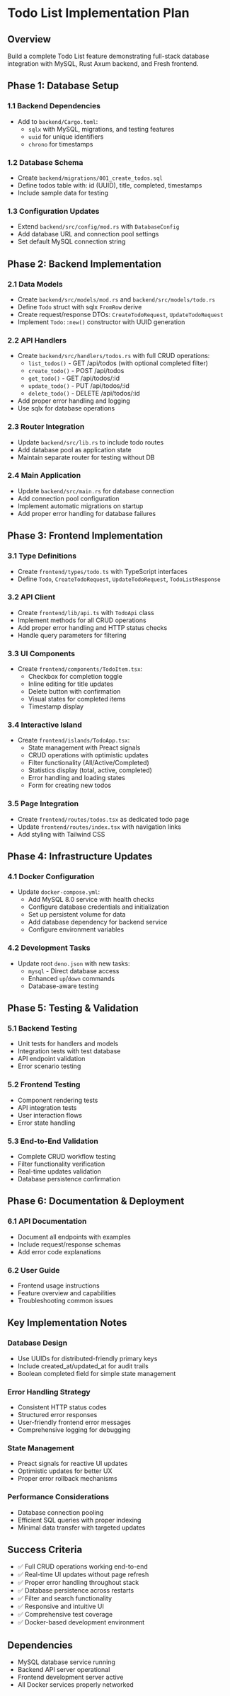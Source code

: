 # Todo List Implementation Plan

## Overview
Build a complete Todo List feature demonstrating full-stack database integration with MySQL, Rust Axum backend, and Fresh frontend.

## Phase 1: Database Setup

### 1.1 Backend Dependencies
- Add to `backend/Cargo.toml`:
  - `sqlx` with MySQL, migrations, and testing features
  - `uuid` for unique identifiers
  - `chrono` for timestamps

### 1.2 Database Schema
- Create `backend/migrations/001_create_todos.sql`
- Define todos table with: id (UUID), title, completed, timestamps
- Include sample data for testing

### 1.3 Configuration Updates
- Extend `backend/src/config/mod.rs` with `DatabaseConfig`
- Add database URL and connection pool settings
- Set default MySQL connection string

## Phase 2: Backend Implementation

### 2.1 Data Models
- Create `backend/src/models/mod.rs` and `backend/src/models/todo.rs`
- Define `Todo` struct with sqlx `FromRow` derive
- Create request/response DTOs: `CreateTodoRequest`, `UpdateTodoRequest`
- Implement `Todo::new()` constructor with UUID generation

### 2.2 API Handlers
- Create `backend/src/handlers/todos.rs` with full CRUD operations:
  - `list_todos()` - GET /api/todos (with optional completed filter)
  - `create_todo()` - POST /api/todos
  - `get_todo()` - GET /api/todos/:id
  - `update_todo()` - PUT /api/todos/:id
  - `delete_todo()` - DELETE /api/todos/:id
- Add proper error handling and logging
- Use sqlx for database operations

### 2.3 Router Integration
- Update `backend/src/lib.rs` to include todo routes
- Add database pool as application state
- Maintain separate router for testing without DB

### 2.4 Main Application
- Update `backend/src/main.rs` for database connection
- Add connection pool configuration
- Implement automatic migrations on startup
- Add proper error handling for database failures

## Phase 3: Frontend Implementation

### 3.1 Type Definitions
- Create `frontend/types/todo.ts` with TypeScript interfaces
- Define `Todo`, `CreateTodoRequest`, `UpdateTodoRequest`, `TodoListResponse`

### 3.2 API Client
- Create `frontend/lib/api.ts` with `TodoApi` class
- Implement methods for all CRUD operations
- Add proper error handling and HTTP status checks
- Handle query parameters for filtering

### 3.3 UI Components
- Create `frontend/components/TodoItem.tsx`:
  - Checkbox for completion toggle
  - Inline editing for title updates
  - Delete button with confirmation
  - Visual states for completed items
  - Timestamp display

### 3.4 Interactive Island
- Create `frontend/islands/TodoApp.tsx`:
  - State management with Preact signals
  - CRUD operations with optimistic updates
  - Filter functionality (All/Active/Completed)
  - Statistics display (total, active, completed)
  - Error handling and loading states
  - Form for creating new todos

### 3.5 Page Integration
- Create `frontend/routes/todos.tsx` as dedicated todo page
- Update `frontend/routes/index.tsx` with navigation links
- Add styling with Tailwind CSS

## Phase 4: Infrastructure Updates

### 4.1 Docker Configuration
- Update `docker-compose.yml`:
  - Add MySQL 8.0 service with health checks
  - Configure database credentials and initialization
  - Set up persistent volume for data
  - Add database dependency for backend service
  - Configure environment variables

### 4.2 Development Tasks
- Update root `deno.json` with new tasks:
  - `mysql` - Direct database access
  - Enhanced `up`/`down` commands
  - Database-aware testing

## Phase 5: Testing & Validation

### 5.1 Backend Testing
- Unit tests for handlers and models
- Integration tests with test database
- API endpoint validation
- Error scenario testing

### 5.2 Frontend Testing
- Component rendering tests
- API integration tests
- User interaction flows
- Error state handling

### 5.3 End-to-End Validation
- Complete CRUD workflow testing
- Filter functionality verification
- Real-time updates validation
- Database persistence confirmation

## Phase 6: Documentation & Deployment

### 6.1 API Documentation
- Document all endpoints with examples
- Include request/response schemas
- Add error code explanations

### 6.2 User Guide
- Frontend usage instructions
- Feature overview and capabilities
- Troubleshooting common issues

## Key Implementation Notes

### Database Design
- Use UUIDs for distributed-friendly primary keys
- Include created_at/updated_at for audit trails
- Boolean completed field for simple state management

### Error Handling Strategy
- Consistent HTTP status codes
- Structured error responses
- User-friendly frontend error messages
- Comprehensive logging for debugging

### State Management
- Preact signals for reactive UI updates
- Optimistic updates for better UX
- Proper error rollback mechanisms

### Performance Considerations
- Database connection pooling
- Efficient SQL queries with proper indexing
- Minimal data transfer with targeted updates

## Success Criteria
- ✅ Full CRUD operations working end-to-end
- ✅ Real-time UI updates without page refresh
- ✅ Proper error handling throughout stack
- ✅ Database persistence across restarts
- ✅ Filter and search functionality
- ✅ Responsive and intuitive UI
- ✅ Comprehensive test coverage
- ✅ Docker-based development environment

## Dependencies
- MySQL database service running
- Backend API server operational
- Frontend development server active
- All Docker services properly networked
